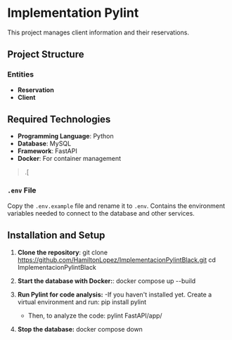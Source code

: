 # Implementation Pylint

This project manages client information and their reservations.

## Project Structure

### Entities
- **Reservation**
- **Client**

## Required Technologies
- **Programming Language**: Python
- **Database**: MySQL
- **Framework**: FastAPI
- **Docker**: For container management

> .[
### `.env` File
Copy the `.env.example` file and rename it to `.env`. 
Contains the environment variables needed to connect to the database and other services.

## Installation and Setup

1. **Clone the repository**:
   git clone https://github.com/HamiltonLopez/ImplementacionPylintBlack.git
   cd ImplementacionPylintBlack

2. **Start the database with Docker:**:
   docker compose up --build

4. **Run Pylint for code analysis:**
    -If you haven't installed yet. Create a virtual environment and run:
    pip install pylint

    - Then, to analyze the code:
    pylint FastAPI/app/

5. **Stop the database:**
    docker compose down
